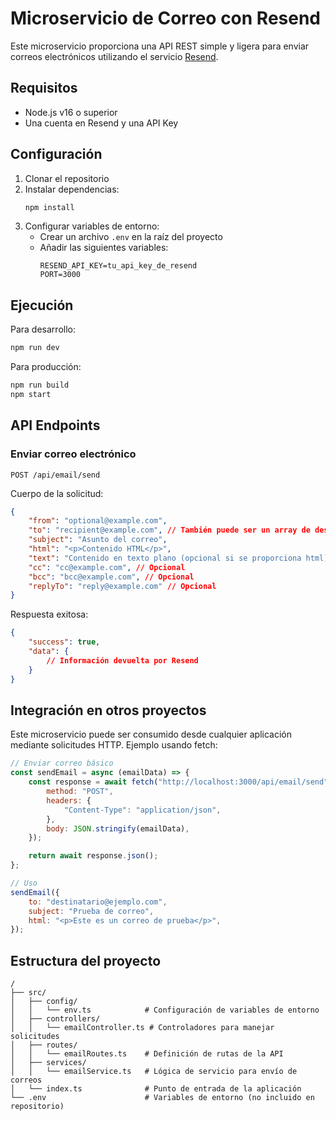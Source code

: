 # Microservicio de Correo con Resend

Este microservicio proporciona una API REST simple y ligera para enviar correos electrónicos utilizando el servicio [Resend](https://resend.com).

## Requisitos

- Node.js v16 o superior
- Una cuenta en Resend y una API Key

## Configuración

1. Clonar el repositorio
2. Instalar dependencias:
    ```bash
    npm install
    ```
3. Configurar variables de entorno:
    - Crear un archivo `.env` en la raíz del proyecto
    - Añadir las siguientes variables:
        ```
        RESEND_API_KEY=tu_api_key_de_resend
        PORT=3000
        ```

## Ejecución

Para desarrollo:

```bash
npm run dev
```

Para producción:

```bash
npm run build
npm start
```

## API Endpoints

### Enviar correo electrónico

`POST /api/email/send`

Cuerpo de la solicitud:

```json
{
    "from": "optional@example.com",
    "to": "recipient@example.com", // También puede ser un array de destinatarios
    "subject": "Asunto del correo",
    "html": "<p>Contenido HTML</p>",
    "text": "Contenido en texto plano (opcional si se proporciona html)",
    "cc": "cc@example.com", // Opcional
    "bcc": "bcc@example.com", // Opcional
    "replyTo": "reply@example.com" // Opcional
}
```

Respuesta exitosa:

```json
{
    "success": true,
    "data": {
        // Información devuelta por Resend
    }
}
```

## Integración en otros proyectos

Este microservicio puede ser consumido desde cualquier aplicación mediante solicitudes HTTP. Ejemplo usando fetch:

```javascript
// Enviar correo básico
const sendEmail = async (emailData) => {
    const response = await fetch("http://localhost:3000/api/email/send", {
        method: "POST",
        headers: {
            "Content-Type": "application/json",
        },
        body: JSON.stringify(emailData),
    });

    return await response.json();
};

// Uso
sendEmail({
    to: "destinatario@ejemplo.com",
    subject: "Prueba de correo",
    html: "<p>Este es un correo de prueba</p>",
});
```

## Estructura del proyecto

```
/
├── src/
│   ├── config/
│   │   └── env.ts            # Configuración de variables de entorno
│   ├── controllers/
│   │   └── emailController.ts # Controladores para manejar solicitudes
│   ├── routes/
│   │   └── emailRoutes.ts    # Definición de rutas de la API
│   ├── services/
│   │   └── emailService.ts   # Lógica de servicio para envío de correos
│   └── index.ts              # Punto de entrada de la aplicación
└── .env                      # Variables de entorno (no incluido en repositorio)
```
